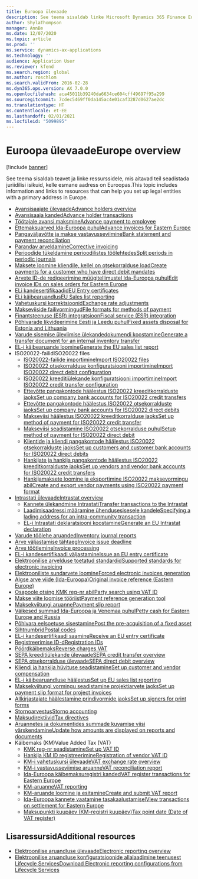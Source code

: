 ```yaml
---
title: Euroopa ülevaade
description: See teema sisaldab linke Microsoft Dynamics 365 Finance Euroopa dokumentatsiooni ressurssidele.
author: ShylaThompson
manager: AnnBe
ms.date: 12/07/2020
ms.topic: article
ms.prod: ''
ms.service: dynamics-ax-applications
ms.technology: ''
audience: Application User
ms.reviewer: kfend
ms.search.region: global
ms.author: roschlom
ms.search.validFrom: 2016-02-28
ms.dyn365.ops.version: AX 7.0.0
ms.openlocfilehash: aca45011b39240da6634ce604cff49697f95a299
ms.sourcegitcommit: 7cdec5469ff0da145ac4e01caf3287d0627ae2dc
ms.translationtype: HT
ms.contentlocale: et-EE
ms.lasthandoff: 02/01/2021
ms.locfileid: "5099895"
---
```

# <a name="europe-overview"></a><span data-ttu-id="a2e5d-103">Euroopa ülevaade</span><span class="sxs-lookup"><span data-stu-id="a2e5d-103">Europe overview</span></span>

[!include [banner](../includes/banner.md)]

<span data-ttu-id="a2e5d-104">See teema sisaldab teavet ja linke ressurssidele, mis aitavad teil seadistada juriidilisi isikuid, kelle esmane aadress on Euroopas.</span><span class="sxs-lookup"><span data-stu-id="a2e5d-104">This topic includes information and links to resources that can help you set up legal entities with a primary address in Europe.</span></span> 

- [<span data-ttu-id="a2e5d-105">Avansisaajate ülevaade</span><span class="sxs-lookup"><span data-stu-id="a2e5d-105">Advance holders overview</span></span>](emea-advance-holders.md)
 - [<span data-ttu-id="a2e5d-106">Avansisaaja kanded</span><span class="sxs-lookup"><span data-stu-id="a2e5d-106">Advance holder transactions</span></span>](emea-advance-holders-transactions.md)
 - [<span data-ttu-id="a2e5d-107">Töötajale avansi maksmine</span><span class="sxs-lookup"><span data-stu-id="a2e5d-107">Advance payment to employee</span></span>](tasks/advance-payment-employee.md)
- [<span data-ttu-id="a2e5d-108">Ettemaksuarved Ida-Euroopa puhul</span><span class="sxs-lookup"><span data-stu-id="a2e5d-108">Advance invoices for Eastern Europe</span></span>](emea-advance-invoice.md)
- [<span data-ttu-id="a2e5d-109">Pangaväljavõtte ja makse vastavusseviimine</span><span class="sxs-lookup"><span data-stu-id="a2e5d-109">Bank statement and payment reconciliation</span></span>](emea-bank-reconciliation.md)
- [<span data-ttu-id="a2e5d-110">Parandav arveldamine</span><span class="sxs-lookup"><span data-stu-id="a2e5d-110">Corrective invoicing</span></span>](emea-corrective-invoice.md)
- [<span data-ttu-id="a2e5d-111">Perioodide tükeldamine perioodilistes töölehtedes</span><span class="sxs-lookup"><span data-stu-id="a2e5d-111">Split periods in periodic journals</span></span>](emea-create-post-periodic-journals.md)
- [<span data-ttu-id="a2e5d-112">Maksete loomine kliendile, kellel on otsekorralduse load</span><span class="sxs-lookup"><span data-stu-id="a2e5d-112">Create payments for a customer who have direct debit mandates</span></span>](tasks/create-payments-customers-who-have-direct-debit-mandates.md)
- [<span data-ttu-id="a2e5d-113">Arvete ID-de redigeerimine müügitellimustel Ida-Euroopa puhul</span><span class="sxs-lookup"><span data-stu-id="a2e5d-113">Edit invoice IDs on sales orders for Eastern Europe</span></span>](emea-edit-invoice-id-sales-orders.md)
- [<span data-ttu-id="a2e5d-114">ELi kandesertifikaadid</span><span class="sxs-lookup"><span data-stu-id="a2e5d-114">EU Entry certificates</span></span>](emea-entry-certificates.md)
- [<span data-ttu-id="a2e5d-115">ELi käibearuandlus</span><span class="sxs-lookup"><span data-stu-id="a2e5d-115">EU Sales list reporting</span></span>](emea-eu-sales-list.md)
- [<span data-ttu-id="a2e5d-116">Vahetuskursi korrektsioonid</span><span class="sxs-lookup"><span data-stu-id="a2e5d-116">Exchange rate adjustments</span></span>](emea-exchange-rate-adjustments.md)
- [<span data-ttu-id="a2e5d-117">Makseviiside failivormingud</span><span class="sxs-lookup"><span data-stu-id="a2e5d-117">File formats for methods of payment</span></span>](emea-select-file-formats-for-the-method-of-payments.md)
- [<span data-ttu-id="a2e5d-118">Finantsteenuse (ESR) integratsioon</span><span class="sxs-lookup"><span data-stu-id="a2e5d-118">Fiscal service (ESR) integration</span></span>](emea-fiscal-service-integration.md)
- [<span data-ttu-id="a2e5d-119">Põhivarade likvideerimine Eesti ja Leedu puhul</span><span class="sxs-lookup"><span data-stu-id="a2e5d-119">Fixed assets disposal for Estonia and Lithuania</span></span>](emea-credit-note-reverse-fixed-asset-sale.md)
- [<span data-ttu-id="a2e5d-120">Varude sisemise üleviimise ülekandedokumendi koostamine</span><span class="sxs-lookup"><span data-stu-id="a2e5d-120">Generate a transfer document for an internal inventory transfer</span></span>](tasks/transfer-document-internal-inventory-transfer.md)
- [<span data-ttu-id="a2e5d-121">EL-i käibearuande loomine</span><span class="sxs-lookup"><span data-stu-id="a2e5d-121">Generate the EU sales list report</span></span>](tasks/eur-00011-eu-sales-list-report.md)
- <span data-ttu-id="a2e5d-122">ISO20022-failid</span><span class="sxs-lookup"><span data-stu-id="a2e5d-122">ISO20022 files</span></span>
  - [<span data-ttu-id="a2e5d-123">ISO20022-failide importimine</span><span class="sxs-lookup"><span data-stu-id="a2e5d-123">Import ISO20022 files</span></span>](emea-ISO20022-file-formats.md)
  - [<span data-ttu-id="a2e5d-124">ISO20022 otsekorralduse konfiguratsiooni importimine</span><span class="sxs-lookup"><span data-stu-id="a2e5d-124">Import ISO20022 direct debit configuration</span></span>](tasks/import-iso20022-direct-debit-configuration.md)
  - [<span data-ttu-id="a2e5d-125">ISO20022 kreeditiülekande konfiguratsiooni importimine</span><span class="sxs-lookup"><span data-stu-id="a2e5d-125">Import ISO20022 credit transfer configuration</span></span>](tasks/import-iso20022-credit-transfer-configuration.md)
  - [<span data-ttu-id="a2e5d-126">Ettevõtte pangakontode häälestus ISO20022 kreeditkorralduste jaoks</span><span class="sxs-lookup"><span data-stu-id="a2e5d-126">Set up company bank accounts for ISO20022 credit transfers</span></span>](tasks/set-up-company-bank-accounts-iso20022-credit-transfers.md)
  - [<span data-ttu-id="a2e5d-127">Ettevõtte pangakontode häälestus ISO20022 otsekorralduste jaoks</span><span class="sxs-lookup"><span data-stu-id="a2e5d-127">Set up company bank accounts for ISO20022 direct debits</span></span>](tasks/set-up-company-bank-accounts-iso20022-direct-debits.md)
  - [<span data-ttu-id="a2e5d-128">Makseviisi häälestus ISO20022 kreeditkorralduse jaoks</span><span class="sxs-lookup"><span data-stu-id="a2e5d-128">Set up method of payment for ISO20022 credit transfer</span></span>](tasks/set-up-method-payment-iso20022-credit-transfer.md)
  - [<span data-ttu-id="a2e5d-129">Makseviisi seadistamine ISO20022 otsekorralduse puhul</span><span class="sxs-lookup"><span data-stu-id="a2e5d-129">Setup method of payment for ISO20022 direct debit</span></span>](tasks/setup-method-payment-iso20022-direct-debit.md)
  - [<span data-ttu-id="a2e5d-130">Klientide ja kliendi pangakontode häälestus ISO20022 otsekorralduste jaoks</span><span class="sxs-lookup"><span data-stu-id="a2e5d-130">Set up customers and customer bank accounts for ISO20022 direct debits</span></span>](tasks/set-up-bank-accounts-iso20022-direct-debits.md)
  - [<span data-ttu-id="a2e5d-131">Hankijate ja hankija pangakontode häälestus ISO20022 kreeditkorralduste jaoks</span><span class="sxs-lookup"><span data-stu-id="a2e5d-131">Set up vendors and vendor bank accounts for ISO20022 credit transfers</span></span>](tasks/set-up-vendor-iso20022-credit-transfers.md)
  - [<span data-ttu-id="a2e5d-132">Hankijamaksete loomine ja eksportimine ISO20022 maksevormingu abil</span><span class="sxs-lookup"><span data-stu-id="a2e5d-132">Create and export vendor payments using ISO20022 payment format</span></span>](tasks/create-export-vendor-payments-iso20022-payment-format.md)
- [<span data-ttu-id="a2e5d-133">Intrastati ülevaade</span><span class="sxs-lookup"><span data-stu-id="a2e5d-133">Intrastat overview</span></span>](emea-intrastat.md)
  - [<span data-ttu-id="a2e5d-134">Kannete ülekandmine Intrastati</span><span class="sxs-lookup"><span data-stu-id="a2e5d-134">Transfer transactions to the Intrastat</span></span>](tasks/transfer-transactions-intrastat.md)
  - [<span data-ttu-id="a2e5d-135">Laadimisaadressi määramine ühendusesisesele kandele</span><span class="sxs-lookup"><span data-stu-id="a2e5d-135">Specifying a lading address for an intra-community transaction</span></span>](tasks/eur-00002-specify-lading-address-intra-community.md)
  - [<span data-ttu-id="a2e5d-136">EL-i Intrastati deklaratsiooni koostamine</span><span class="sxs-lookup"><span data-stu-id="a2e5d-136">Generate an EU Intrastat declaration</span></span>](tasks/eur-00002-eu-intrastat-declaration.md)
- [<span data-ttu-id="a2e5d-137">Varude töölehe aruanded</span><span class="sxs-lookup"><span data-stu-id="a2e5d-137">Inventory journal reports</span></span>](emea-set-up-report-inventory-journal-names.md)
- [<span data-ttu-id="a2e5d-138">Arve väljastamise tähtaeg</span><span class="sxs-lookup"><span data-stu-id="a2e5d-138">Invoice issue deadline</span></span>](emea-invoice-issue-deadline.md)
- [<span data-ttu-id="a2e5d-139">Arve töötlemine</span><span class="sxs-lookup"><span data-stu-id="a2e5d-139">Invoice processing</span></span>](emea-invoice-processing.md)
- [<span data-ttu-id="a2e5d-140">EL-i kandesertifikaadi väljastamine</span><span class="sxs-lookup"><span data-stu-id="a2e5d-140">Issue an EU entry certificate</span></span>](tasks/eur-00012-issue-eu-entry-certificate.md)
- [<span data-ttu-id="a2e5d-141">Elektroonilise arvelduse toetatud standardid</span><span class="sxs-lookup"><span data-stu-id="a2e5d-141">Supported standards for electronic invoicing</span></span>](emea-oioubl-standards-electronic-invoicing.md)
- [<span data-ttu-id="a2e5d-142">Elektrooniliste sundarvete loomine</span><span class="sxs-lookup"><span data-stu-id="a2e5d-142">Forced electronic invoices generation</span></span>](emea-eur-forced-einvoices.md)
- [<span data-ttu-id="a2e5d-143">Algse arve viide (Ida-Euroopa)</span><span class="sxs-lookup"><span data-stu-id="a2e5d-143">Original invoice reference (Eastern Europe)</span></span>](tasks/ee-00004-original-invoice-reference.md)
- [<span data-ttu-id="a2e5d-144">Osapoole otsing KMK reg-nr abil</span><span class="sxs-lookup"><span data-stu-id="a2e5d-144">Party search using VAT ID</span></span>](tasks/eur-00015-party-search-vat-id.md)
- [<span data-ttu-id="a2e5d-145">Makse viite loomise tööriist</span><span class="sxs-lookup"><span data-stu-id="a2e5d-145">Payment reference generation tool</span></span>](tasks/ee-00015-payment-reference-generation-tool.md)
- [<span data-ttu-id="a2e5d-146">Maksekviitungi aruanne</span><span class="sxs-lookup"><span data-stu-id="a2e5d-146">Payment slip report</span></span>](emea-eur-payment-slip-report-giro.md)
- [<span data-ttu-id="a2e5d-147">Väikesed summad Ida-Euroopa ja Venemaa puhul</span><span class="sxs-lookup"><span data-stu-id="a2e5d-147">Petty cash for Eastern Europe and Russia</span></span>](emea-petty-cash.md)
- [<span data-ttu-id="a2e5d-148">Põhivara eelsoetuse sisestamine</span><span class="sxs-lookup"><span data-stu-id="a2e5d-148">Post the pre-acquisition of a fixed asset</span></span>](emea-pre-acquisition-acquisition-fixed-asset.md)
- [<span data-ttu-id="a2e5d-149">Sihtnumbrid</span><span class="sxs-lookup"><span data-stu-id="a2e5d-149">Postal codes</span></span>](emea-import-create-postal-codes-manually.md)
- [<span data-ttu-id="a2e5d-150">EL-i kandesertifikaadi saamine</span><span class="sxs-lookup"><span data-stu-id="a2e5d-150">Receive an EU entry certificate</span></span>](tasks/eur-00012-receive-eu-entry-certificate.md)
- [<span data-ttu-id="a2e5d-151">Registreerimise ID-d</span><span class="sxs-lookup"><span data-stu-id="a2e5d-151">Registration IDs</span></span>](emea-registration-ids.md)
- [<span data-ttu-id="a2e5d-152">Pöördkäibemaks</span><span class="sxs-lookup"><span data-stu-id="a2e5d-152">Reverse charges VAT</span></span>](emea-reverse-charge.md)
- [<span data-ttu-id="a2e5d-153">SEPA kreeditiülekande ülevaade</span><span class="sxs-lookup"><span data-stu-id="a2e5d-153">SEPA credit transfer overview</span></span>](../accounts-payable/sepa-credit-transfer.md)
- [<span data-ttu-id="a2e5d-154">SEPA otsekorralduse ülevaade</span><span class="sxs-lookup"><span data-stu-id="a2e5d-154">SEPA direct debit overview</span></span>](../accounts-receivable/sepa-direct-debit-overview.md)
- [<span data-ttu-id="a2e5d-155">Kliendi ja hankija hüvituse seadistamine</span><span class="sxs-lookup"><span data-stu-id="a2e5d-155">Set up customer and vendor compensation</span></span>](emea-compensation-customer-vendor-transactions.md)
- [<span data-ttu-id="a2e5d-156">EL-i käibearuandluse häälestus</span><span class="sxs-lookup"><span data-stu-id="a2e5d-156">Set up EU sales list reporting</span></span>](tasks/eur-00011-eu-sales-list-reporting.md)
- [<span data-ttu-id="a2e5d-157">Maksekviitungi vormingu seadistamine projektiarvete jaoks</span><span class="sxs-lookup"><span data-stu-id="a2e5d-157">Set up payment slip format for project invoices</span></span>](tasks/set-up-payment-slip-format-project-invoices.md)
- [<span data-ttu-id="a2e5d-158">Allkirjastajate häälestamine prindivormide jaoks</span><span class="sxs-lookup"><span data-stu-id="a2e5d-158">Set up signers for print forms</span></span>](emea-set-up-signers-for-printing-forms.md)
- [<span data-ttu-id="a2e5d-159">Stornoarvestus</span><span class="sxs-lookup"><span data-stu-id="a2e5d-159">Storno accounting</span></span>](emea-storno.md)
- [<span data-ttu-id="a2e5d-160">Maksudirektiivid</span><span class="sxs-lookup"><span data-stu-id="a2e5d-160">Tax directives</span></span>](emea-tax-directives.md)
- [<span data-ttu-id="a2e5d-161">Aruannetes ja dokumentides summade kuvamise viisi värskendamine</span><span class="sxs-lookup"><span data-stu-id="a2e5d-161">Update how amounts are displayed on reports and documents</span></span>](emea-amount-printing-forms.md)
- <span data-ttu-id="a2e5d-162">Käibemaks (KM)</span><span class="sxs-lookup"><span data-stu-id="a2e5d-162">Value Added Tax (VAT)</span></span>
  - [<span data-ttu-id="a2e5d-163">KMK reg-nr seadistamine</span><span class="sxs-lookup"><span data-stu-id="a2e5d-163">Set up VAT ID</span></span>](tasks/eur-00015-vat-id.md)
  - [<span data-ttu-id="a2e5d-164">Hankija KM ID registreerimine</span><span class="sxs-lookup"><span data-stu-id="a2e5d-164">Registration of vendor VAT ID</span></span>](tasks/eur-00015-registration-vendor-vat-id.md)
  - [<span data-ttu-id="a2e5d-165">KM-i vahetuskursi ülevaade</span><span class="sxs-lookup"><span data-stu-id="a2e5d-165">VAT exchange rate overview</span></span>](emea-vat-exchange-rate.md)
  - [<span data-ttu-id="a2e5d-166">KM-i vastavusseviimise aruanne</span><span class="sxs-lookup"><span data-stu-id="a2e5d-166">VAT reconciliation report</span></span>](tasks/eur-00018-vat-reconciliation-report.md)
  - [<span data-ttu-id="a2e5d-167">Ida-Euroopa käibemaksuregistri kanded</span><span class="sxs-lookup"><span data-stu-id="a2e5d-167">VAT register transactions for Eastern Europe</span></span>](emea-vat-register-transactions.md)
  - [<span data-ttu-id="a2e5d-168">KM-aruanne</span><span class="sxs-lookup"><span data-stu-id="a2e5d-168">VAT reporting</span></span>](emea-vat-reporting.md)
  - [<span data-ttu-id="a2e5d-169">KM-aruande loomine ja esitamine</span><span class="sxs-lookup"><span data-stu-id="a2e5d-169">Create and submit VAT report</span></span>](tasks/create-submit-vat-report.md)
  - [<span data-ttu-id="a2e5d-170">Ida-Euroopa kannete vaatamine tasakaalustamisel</span><span class="sxs-lookup"><span data-stu-id="a2e5d-170">View transactions on settlement for Eastern Europe</span></span>](emea-transactions-settlement-form.md)
  - [<span data-ttu-id="a2e5d-171">Maksupunkti kuupäev (KM-registri kuupäev)</span><span class="sxs-lookup"><span data-stu-id="a2e5d-171">Tax point date (Date of VAT register)</span></span>](emea-tax-point-date.md)

## <a name="additional-resources"></a><span data-ttu-id="a2e5d-172">Lisaressursid</span><span class="sxs-lookup"><span data-stu-id="a2e5d-172">Additional resources</span></span>

- [<span data-ttu-id="a2e5d-173">Elektroonilise aruandluse ülevaade</span><span class="sxs-lookup"><span data-stu-id="a2e5d-173">Electronic reporting overview</span></span>](../../dev-itpro/analytics/general-electronic-reporting.md)
- [<span data-ttu-id="a2e5d-174">Elektroonilise aruandluse konfiguratsioonide allalaadimine teenusest Lifecycle Services</span><span class="sxs-lookup"><span data-stu-id="a2e5d-174">Download Electronic reporting configurations from Lifecycle Services</span></span>](../../dev-itpro/analytics/download-electronic-reporting-configuration-lcs.md)
